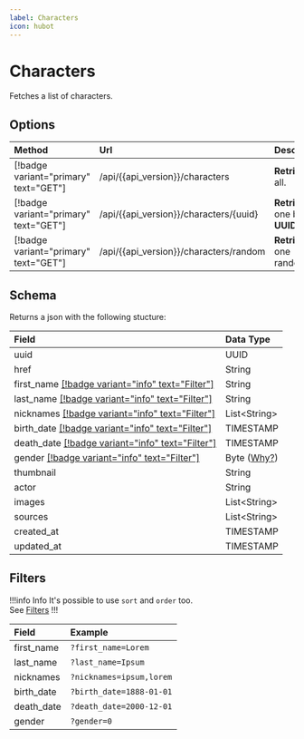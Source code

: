 ```yaml
---
label: Characters
icon: hubot
---
```


# Characters

Fetches a list of characters.

## Options

| Method                                | Url                                      | Description                    |
| :------------------------------------ | :--------------------------------------- | :----------------------------- |
| [!badge variant="primary" text="GET"] | /api/{{api_version}}/characters          | **Retrieves** all.             |
| [!badge variant="primary" text="GET"] | /api/{{api_version}}/characters/\{uuid\} | **Retrieves** one by **UUID**. |
| [!badge variant="primary" text="GET"] | /api/{{api_version}}/characters/random   | **Retrieves** one random.      |

## Schema

Returns a json with the following stucture:

| Field                                                        | Data Type                                |
| :----------------------------------------------------------- | :--------------------------------------- |
| uuid                                                         | UUID                                     |
| href                                                         | String                                   |
| first_name [[!badge variant="info" text="Filter"]](#filters) | String                                   |
| last_name [[!badge variant="info" text="Filter"]](#filters)  | String                                   |
| nicknames [[!badge variant="info" text="Filter"]](#filters)  | List\<String\>                           |
| birth_date [[!badge variant="info" text="Filter"]](#filters) | TIMESTAMP                                |
| death_date [[!badge variant="info" text="Filter"]](#filters) | TIMESTAMP                                |
| gender [[!badge variant="info" text="Filter"]](#filters)     | Byte ([Why?](../Guides/ISO-IEC-5218.md)) |
| thumbnail                                                    | String                                   |
| actor                                                        | String                                   |
| images                                                       | List\<String\>                           |
| sources                                                      | List\<String\>                           |
| created_at                                                   | TIMESTAMP                                |
| updated_at                                                   | TIMESTAMP                                |

## Filters

!!!info Info
It's possible to use `sort` and `order` too. \
See [Filters](../Guides/Filters.md)
!!!

| Field      | Example                  |
| :--------- | :----------------------- |
| first_name | `?first_name=Lorem`      |
| last_name  | `?last_name=Ipsum`       |
| nicknames  | `?nicknames=ipsum,lorem` |
| birth_date | `?birth_date=1888-01-01` |
| death_date | `?death_date=2000-12-01` |
| gender     | `?gender=0`              |
